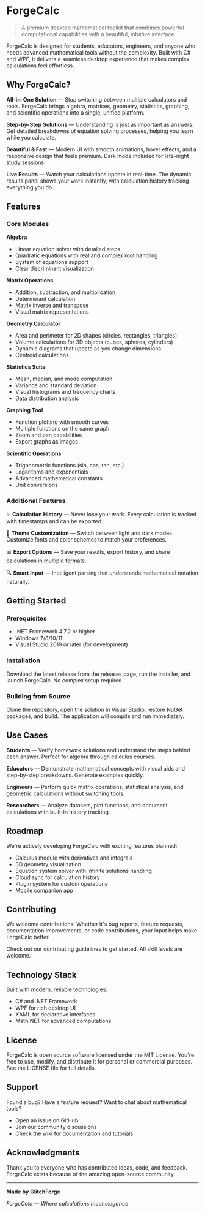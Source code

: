 # ForgeCalc

> A premium desktop mathematical toolkit that combines powerful computational capabilities with a beautiful, intuitive interface.

ForgeCalc is designed for students, educators, engineers, and anyone who needs advanced mathematical tools without the complexity. Built with C# and WPF, it delivers a seamless desktop experience that makes complex calculations feel effortless.

## Why ForgeCalc?

**All-in-One Solution** — Stop switching between multiple calculators and tools. ForgeCalc brings algebra, matrices, geometry, statistics, graphing, and scientific operations into a single, unified platform.

**Step-by-Step Solutions** — Understanding is just as important as answers. Get detailed breakdowns of equation solving processes, helping you learn while you calculate.

**Beautiful & Fast** — Modern UI with smooth animations, hover effects, and a responsive design that feels premium. Dark mode included for late-night study sessions.

**Live Results** — Watch your calculations update in real-time. The dynamic results panel shows your work instantly, with calculation history tracking everything you do.

## Features

### Core Modules

**Algebra**
- Linear equation solver with detailed steps
- Quadratic equations with real and complex root handling
- System of equations support
- Clear discriminant visualization

**Matrix Operations**
- Addition, subtraction, and multiplication
- Determinant calculation
- Matrix inverse and transpose
- Visual matrix representations

**Geometry Calculator**
- Area and perimeter for 2D shapes (circles, rectangles, triangles)
- Volume calculations for 3D objects (cubes, spheres, cylinders)
- Dynamic diagrams that update as you change dimensions
- Centroid calculations

**Statistics Suite**
- Mean, median, and mode computation
- Variance and standard deviation
- Visual histograms and frequency charts
- Data distribution analysis

**Graphing Tool**
- Function plotting with smooth curves
- Multiple functions on the same graph
- Zoom and pan capabilities
- Export graphs as images

**Scientific Operations**
- Trigonometric functions (sin, cos, tan, etc.)
- Logarithms and exponentials
- Advanced mathematical constants
- Unit conversions

### Additional Features

✨ **Calculation History** — Never lose your work. Every calculation is tracked with timestamps and can be exported.

🎨 **Theme Customization** — Switch between light and dark modes. Customize fonts and color schemes to match your preferences.

📊 **Export Options** — Save your results, export history, and share calculations in multiple formats.

🔍 **Smart Input** — Intelligent parsing that understands mathematical notation naturally.

## Getting Started

### Prerequisites

- .NET Framework 4.7.2 or higher
- Windows 7/8/10/11
- Visual Studio 2019 or later (for development)

### Installation

Download the latest release from the releases page, run the installer, and launch ForgeCalc. No complex setup required.

### Building from Source

Clone the repository, open the solution in Visual Studio, restore NuGet packages, and build. The application will compile and run immediately.

## Use Cases

**Students** — Verify homework solutions and understand the steps behind each answer. Perfect for algebra through calculus courses.

**Educators** — Demonstrate mathematical concepts with visual aids and step-by-step breakdowns. Generate examples quickly.

**Engineers** — Perform quick matrix operations, statistical analysis, and geometric calculations without switching tools.

**Researchers** — Analyze datasets, plot functions, and document calculations with built-in history tracking.

## Roadmap

We're actively developing ForgeCalc with exciting features planned:

- Calculus module with derivatives and integrals
- 3D geometry visualization
- Equation system solver with infinite solutions handling
- Cloud sync for calculation history
- Plugin system for custom operations
- Mobile companion app

## Contributing

We welcome contributions! Whether it's bug reports, feature requests, documentation improvements, or code contributions, your input helps make ForgeCalc better.

Check out our contributing guidelines to get started. All skill levels are welcome.

## Technology Stack

Built with modern, reliable technologies:
- C# and .NET Framework
- WPF for rich desktop UI
- XAML for declarative interfaces
- Math.NET for advanced computations

## License

ForgeCalc is open source software licensed under the MIT License. You're free to use, modify, and distribute it for personal or commercial purposes. See the LICENSE file for full details.

## Support

Found a bug? Have a feature request? Want to chat about mathematical tools?

- Open an issue on GitHub
- Join our community discussions
- Check the wiki for documentation and tutorials

## Acknowledgments

Thank you to everyone who has contributed ideas, code, and feedback. ForgeCalc exists because of the amazing open-source community.

---

**Made by GlitchForge**

*ForgeCalc — Where calculations meet elegance*
